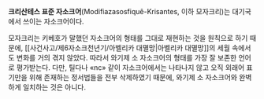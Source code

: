 **크리산테스 표준 자소크어**(Modifiazasosfiquê-Krisantes, 이하 모자크리)는 대기국에서 쓰이는 자소크어이다.

모자크리는 키베호가 말했던 자소크어의 형태를 그대로 재현하는 것을 원칙으로 하기 때문에, [[사건사고/제6자소크천년기/아벨리카 대멸망|아벨리카 대멸망]]의 세월 속에서도 변화를 거의 겪지 않았다. 따라서 와기제 소 자소크어의 형태를 가장 잘 보존한 언어로 평가받는다. 다만, 틸다나 «nc» 같이 자소크어에서는 나타나지 않고 오직 외래어 표기만을 위해 존재하는 정서법들을 전부 삭제하였기 때문에, 와기제 소 자소크어와 완벽하게 일치하는 것은 아니다.